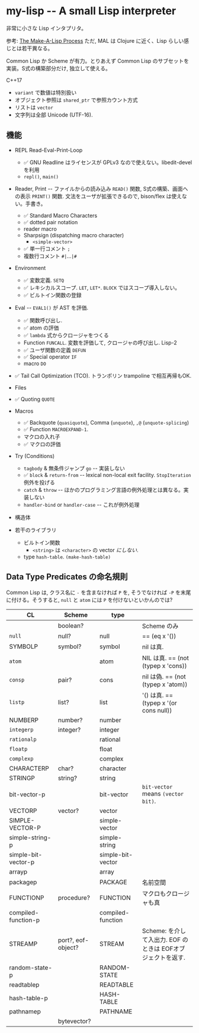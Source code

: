 
# my-lisp -- A small Lisp interpreter

非常に小さな Lisp インタプリタ。

参考:
<a href="https://github.com/kanaka/mal/blob/master/process/guide.md">The Make-A-Lisp Process</a>
ただ, MAL は Clojure に近く、Lisp らしい感じとは若干異なる。

Common Lisp か Scheme が有力。とりあえず Common Lisp のサブセットを実装。S式の構築部分だけ, 独立して使える。

C++17
 - `variant` で数値は特別扱い
 - オブジェクト参照は `shared_ptr` で参照カウント方式
 - リストは `vector`
 - 文字列は全部 Unicode (UTF-16).



## 機能

 - REPL Read-Eval-Print-Loop
   + ✅ GNU Readline はライセンスが GPLv3 なので使えない。libedit-devel を利用
   + `repl()`, `main()`
     
 - Reader, Print  -- ファイルからの読み込み `READ()` 関数, S式の構築、画面への表示 `PRINT()` 関数. 文法をユーザが拡張できるので, bison/flex は使えない。手書き。
   + ✅ Standard Macro Characters
   + ✅ dotted pair notation
   + reader macro
   + Sharpsign (dispatching macro character)
     - `<simple-vector>`
   + ✅ 単一行コメント `;`
   + 複数行コメント `#|`...`|#`
   
 - Environment
   + ✅ 変数定義. `SETQ`
   + ✅ レキシカルスコープ. `LET`, `LET*`. `BLOCK` ではスコープ導入しない。
   + ✅ ビルトイン関数の登録
   
 - Eval  -- `EVAL1()` が AST を評価.
   + ✅ 関数呼び出し. 
   + ✅ atom の評価
   + ✅ `lambda` 式からクロージャをつくる
   + Function `FUNCALL`. 変数を評価して, クロージャの呼び出し. Lisp-2
   + ✅ ユーザ関数の定義 `DEFUN`
   + ✅ Special operator `IF`
   + macro `DO`
   
 - ✅ Tail Call Optimization (TCO). トランポリン trampoline で相互再帰もOK.
 
 - Files
 
 - ✅ Quoting `QUOTE`
 
 - Macros
   + ✅ Backquote (`quasiquote`), Comma (`unquote`), `,@` (`unquote-splicing`)
   + ✅ Function `MACROEXPAND-1`.
   + マクロの入れ子
   + ✅ マクロの評価
   
 - Try (Conditions)
   + `tagbody` & 無条件ジャンプ `go`  -- 実装しない
   + ✅ `block` & `return-from`  -- lexical non-local exit facility. `StopIteration` 例外を投げる
   + `catch` & `throw`   -- ほかのプログラミング言語の例外処理とは異なる。実装しない
   + `handler-bind` or `handler-case`  -- これが例外処理

 - 構造体
 
 - 若干のライブラリ
   + ビルトイン関数
     - `<string>` は `<character>` の vector *にしない*.
   + type `hash-table`. `(make-hash-table)`




## Data Type Predicates の命名規則

Common Lisp は, クラス名に `-` を含まなければ `P` を, そうでなければ `-P` を末尾に付ける。そうすると, `null` と `atom` には `P` を付けないといかんのでは?

|CL              |Scheme      |type          |                                |
|----------------|------------|--------------|--------------------------------|
|                |boolean?    |              | Scheme のみ                    |
|`null`          |null?       |null          | == (eq x '())                  | 
|SYMBOLP         |symbol?     |symbol        | nil は真.                      |
| `atom`         |            |atom          | NIL は真.  == (not (typep x 'cons))   |
|`consp`         |pair?       |cons          | nil は偽.  == (not (typep x 'atom))  |
|`listp`         |list?       |list          | '() は真. == (typep x '(or cons null))  |
|NUMBERP         |number?     |number        |                                |
|`integerp`      |integer?    |integer       |                                |
|`rationalp`     |            |rational      |                                |
|`floatp`        |            |float         |                                |
|`complexp`      |            |complex       |                                |
|CHARACTERP      |char?       |character     |                                |
|STRINGP         |string?     |string        |                                |
|bit-vector-p    |            |bit-vector    | `bit-vector` means `(vector bit)`. |
|VECTORP         |vector?     |vector        |                                |
|SIMPLE-VECTOR-P |            |simple-vector |                                |
|simple-string-p |            |simple-string |                                |
|simple-bit-vector-p|         |simple-bit-vector |                            |
|arrayp          |            |array         |                                |
|packagep        |            |PACKAGE       | 名前空間                       |
|FUNCTIONP       |procedure?  |FUNCTION      | マクロもクロージャも真         |
|compiled-function-p |        |compiled-function |                            |
|STREAMP         |port?, eof-object? |STREAM     |Scheme: <port> を介して入出力. EOF のときは EOFオブジェクトを返す.  |
|random-state-p  |            |RANDOM-STATE  |                                |
|readtablep      |            |READTABLE     |                                |
|hash-table-p    |            |HASH-TABLE    |                                |
|pathnamep       |            |PATHNAME      |                                |
|                |bytevector? |              |                                |

